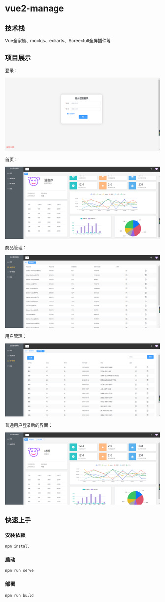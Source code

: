 # vue2-manage

## 技术栈

Vue全家桶、mockjs、echarts、Screenfull全屏插件等

## 项目展示

登录：

![登录](https://github.com/dorissssspan/Back-stage-management/blob/main/assets/%E7%99%BB%E5%BD%95.png)

首页：

![超级管理员界面](https://github.com/dorissssspan/Back-stage-management/blob/main/assets/%E8%B6%85%E7%BA%A7%E7%AE%A1%E7%90%86%E5%91%98%E7%95%8C%E9%9D%A2.png)

商品管理：

![商品管理](https://github.com/dorissssspan/Back-stage-management/blob/main/assets/%E5%95%86%E5%93%81%E7%AE%A1%E7%90%86.png)

用户管理：

![用户管理](https://github.com/dorissssspan/Back-stage-management/blob/main/assets/%E7%94%A8%E6%88%B7%E7%AE%A1%E7%90%86.png)

普通用户登录后的界面：

![管理员界面](https://github.com/dorissssspan/Back-stage-management/blob/main/assets/%E7%AE%A1%E7%90%86%E5%91%98%E7%95%8C%E9%9D%A2.png)

## 快速上手

### 安装依赖

```
npm install
```

### 启动
```
npm run serve
```

### 部署
```
npm run build
```

